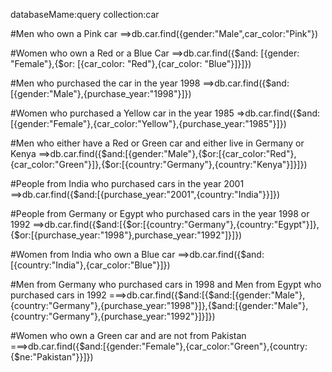 databaseMame:query
collection:car


#Men who own a Pink car
==>db.car.find({gender:"Male",car_color:"Pink"})


#Women who own a Red or a Blue Car
==>db.car.find({$and: [{gender: "Female"},{$or: [{car_color: "Red"},{car_color: "Blue"}]}]})


#Men who purchased the car in the year 1998
==>db.car.find({$and:[{gender:"Male"},{purchase_year:"1998"}]})


#Women who purchased a Yellow car in the year 1985
=>db.car.find({$and:[{gender:"Female"},{car_color:"Yellow"},{purchase_year:"1985"}]})


#Men who either have a Red or Green car and either live in Germany or Kenya
==>db.car.find({$and:[{gender:"Male"},{$or:[{car_color:"Red"},{car_color:"Green"}]},{$or:[{country:"Germany"},{country:"Kenya"}]}]})


#People from India who purchased cars in the year 2001
==>db.car.find({$and:[{purchase_year:"2001",{country:"India"}}]})


#People from Germany or Egypt who purchased cars in the year 1998 or 1992
==>db.car.find({$and:[{$or:[{country:"Germany"},{country:"Egypt"}]},{$or:[{purchase_year:"1998"},purchase_year:"1992"]}]})

#Women from India who own a Blue car
==>db.car.find({$and:[{country:"India"},{car_color:"Blue"}]})

#Men from Germany who purchased cars in 1998 and Men from Egypt who purchased cars in 1992
===>db.car.find({$and:[{$and:[{gender:"Male"},{country:"Germany"},{purchase_year:"1998"}]},{$and:[{gender:"Male"},{country:"Germany"},{purchase_year:"1992"}]}]})

#Women who own a Green car and are not from Pakistan
===>db.car.find({$and:[{gender:"Female"},{car_color:"Green"},{country:{$ne:"Pakistan"}}]})